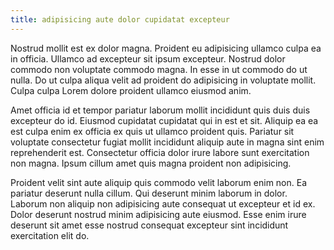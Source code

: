 ```yaml
---
title: adipisicing aute dolor cupidatat excepteur
---
```


Nostrud mollit est ex dolor magna. Proident eu adipisicing ullamco culpa ea in officia. Ullamco ad excepteur sit ipsum excepteur. Nostrud dolor commodo non voluptate commodo magna. In esse in ut commodo do ut nulla. Do ut culpa aliqua velit ad proident do adipisicing in voluptate mollit. Culpa culpa Lorem dolore proident ullamco eiusmod anim.

Amet officia id et tempor pariatur laborum mollit incididunt quis duis duis excepteur do id. Eiusmod cupidatat cupidatat qui in est et sit. Aliquip ea ea est culpa enim ex officia ex quis ut ullamco proident quis. Pariatur sit voluptate consectetur fugiat mollit incididunt aliquip aute in magna sint enim reprehenderit est. Consectetur officia dolor irure labore sunt exercitation non magna. Ipsum cillum amet quis magna proident non adipisicing.

Proident velit sint aute aliquip quis commodo velit laborum enim non. Ea pariatur deserunt nulla cillum. Qui deserunt minim laborum in dolor. Laborum non aliquip non adipisicing aute consequat ut excepteur et id ex. Dolor deserunt nostrud minim adipisicing aute eiusmod. Esse enim irure deserunt sit amet esse nostrud consequat excepteur sint incididunt exercitation elit do.